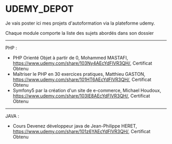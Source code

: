 # UDEMY_DEPOT

Je vais poster ici mes projets d'autoformation via la plateforme udemy.

Chaque module comporte la liste des sujets abordés dans son dossier
*************************************************************************************************************************************************************************
PHP :

- PHP Orienté Objet à partir de 0, Mohammed MASTAFI, https://www.udemy.com/share/103Ny4AEcYdFlVR3QH/, Certificat Obtenu
- Maîtriser le PHP en 30 exercices pratiques, Matthieu GASTON, https://www.udemy.com/share/101HT6AEcYdFlVR3QH/, Certificat Obtenu
- Symfony5 par la création d'un site de e-commerce, Michael Houdoux, https://www.udemy.com/share/103IE8AEcYdFlVR3QH/, Certificat Obtenu

************************************************************************************************************************************************************************
JAVA : 

- Cours Devenez développeur java de Jean-Philippe HERET, https://www.udemy.com/share/101z6YAEcYdFlVR3QH/, Certificat Obtenu
